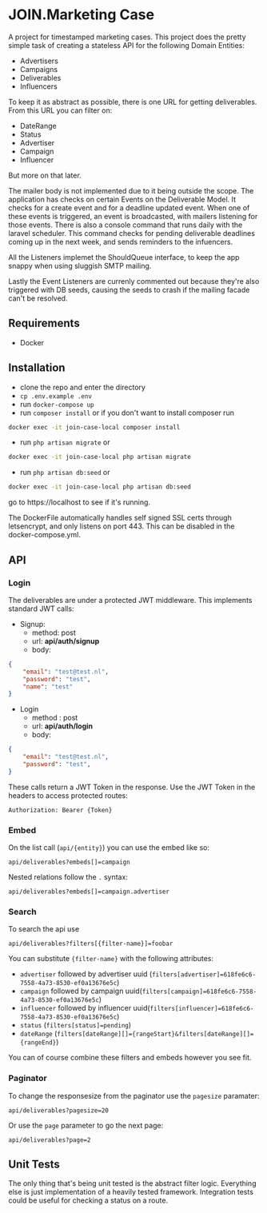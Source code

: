 
# JOIN.Marketing Case
A project for timestamped marketing cases. This project does the pretty simple task of creating a stateless API for the following Domain Entities:
* Advertisers
* Campaigns
* Deliverables
* Influencers

To keep it as abstract as possible, there is one URL for getting deliverables. From this URL you can filter on: 
* DateRange
* Status
* Advertiser
* Campaign
* Influencer

But more on that later.

The mailer body is not implemented due to it being outside the scope.
The application has checks on certain Events on the Deliverable Model. It checks for a create event and for a deadline updated event. 
When one of these events is triggered, an event is broadcasted, with mailers listening for those events.
There is also a console command that runs daily with the laravel scheduler. This command checks for pending deliverable deadlines coming up 
in the next week, and sends reminders to the infuencers.

All the Listeners implemet the ShouldQueue interface, to keep the app snappy when using sluggish SMTP mailing.

Lastly the Event Listeners are currenly commented out because they're also triggered with DB seeds, causing the seeds to crash if the mailing facade can't be resolved.

## Requirements
* Docker

## Installation

* clone the repo and enter the directory
* `cp .env.example .env`
* run `docker-compose up`
* run `composer install` or if you don't want to install composer run 
```bash
docker exec -it join-case-local composer install   
```
* run `php artisan migrate` or 
```bash
docker exec -it join-case-local php artisan migrate 
```
* run `php artisan db:seed` or 
```bash
docker exec -it join-case-local php artisan db:seed 
```
go to https://localhost to see if it's running. 

The DockerFile automatically handles self signed SSL certs through letsencrypt, and only listens on port 443. This can be disabled in the docker-compose.yml.

## API
### Login
The deliverables are under a protected JWT middleware. This implements standard JWT calls:

* Signup: 
	* method: post 
	* url: **api/auth/signup**
	* body:

```json
{
	"email": "test@test.nl",
	"password": "test",
	"name": "test"
}
```

* Login
	* method : post 	
	* url:  **api/auth/login**
	* body:

```json
{
	"email": "test@test.nl",
	"password": "test",
}
```

These calls return a JWT Token in the response. Use the JWT Token in the headers to access protected routes:

`Authorization: Bearer {Token}`

### Embed
On the list call (`api/{entity}`) you can use the embed like so:

`api/deliverables?embeds[]=campaign`

Nested relations follow the `.` syntax:

`api/deliverables?embeds[]=campaign.advertiser`

### Search
To search the api use

`api/deliverables?filters[{filter-name}]=foobar`

You can substitute `{filter-name}` with the following attributes:

* `advertiser` followed by advertiser uuid (`filters[advertiser]=618fe6c6-7558-4a73-8530-ef0a13676e5c`)
* `campaign` followed by campaign uuid(`filters[campaign]=618fe6c6-7558-4a73-8530-ef0a13676e5c`)
* `influencer` followed by influencer uuid(`filters[influencer]=618fe6c6-7558-4a73-8530-ef0a13676e5c`)
* `status` (`filters[status]=pending`)
* `dateRange` (`filters[dateRange][]={rangeStart}&filters[dateRange][]={rangeEnd}`)

You can of course combine these filters and embeds however you see fit.


### Paginator
To change the responsesize from the paginator use the `pagesize` paramater:

`api/deliverables?pagesize=20`

Or use the `page` parameter to go the next page:

`api/deliverables?page=2`

## Unit Tests
The only thing that's being unit tested is the abstract filter logic. Everything else is just implementation of a heavily tested framework. Integration tests could be useful for checking a status on a route.

